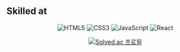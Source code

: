 ## Skilled at
<div align=center>
  
![HTML5](https://img.shields.io/badge/HTML5-E34F26.svg?&style=for-the-badges&logo=HTML5&logoColor=white)
![CSS3](https://img.shields.io/badge/CSS3-1572B6.svg?&style=for-the-badges&logo=CSS3&logoColot=white)
![JavaScript](https://img.shields.io/badge/JavaScript-F7DF1E.svg?&style=for-the-badges&logo=JavaScript&logoColor=white)
![React](https://img.shields.io/badge/React-61DAFB.svg?&style=for-the-badges&logo=React&logoColor=white)


<!--
[![Solved.ac Profile](http://mazassumnida.wtf/api/v2/generate_badge?boj=dudwls128)](https://solved.ac/dudwls128/)
-->

[![Solved.ac
프로필](http://mazassumnida.wtf/api/generate_badge?boj=dudwls128)](https://solved.ac/dudwls128)

<!--
깃허브 등급
[![Anurag's GitHub stats-Dark](https://github-readme-stats.vercel.app/api?username=son-young-jin&show_icons=true&theme=dark#gh-dark-mode-only)](https://github.com/anuraghazra/github-readme-stats#gh-dark-mode-only)
[![Anurag's GitHub stats-Light](https://github-readme-stats.vercel.app/api?username=son-young-jin&show_icons=true&theme=default#gh-light-mode-only)](https://github.com/anuraghazra/github-readme-stats#gh-light-mode-only)
-->

<!--
**son-young-jin/son-young-jin** is a ✨ _special_ ✨ repository because its `README.md` (this file) appears on your GitHub profile.

Here are some ideas to get you started:

- 🔭 I’m currently working on ...
- 🌱 I’m currently learning ...
- 👯 I’m looking to collaborate on ...
- 🤔 I’m looking for help with ...
- 💬 Ask me about ...
- 📫 How to reach me: ...
- 😄 Pronouns: ...
- ⚡ Fun fact: ...
-->
</div>
